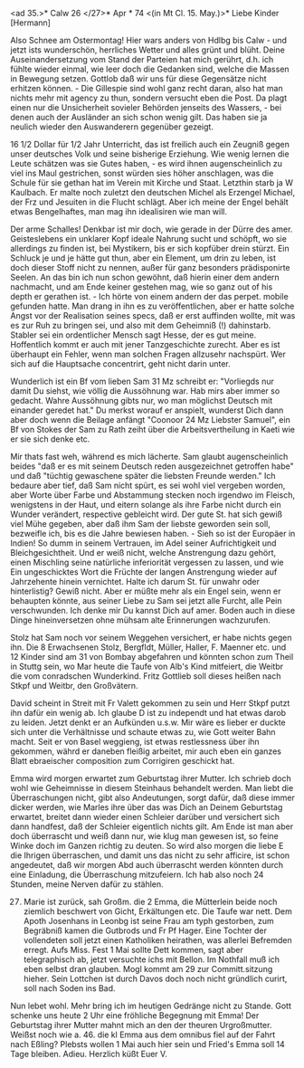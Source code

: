 <ad 35.>* Calw 26 </27>* Apr <Sonntg>* 74
 <(in Mt Cl. 15. May.)>*
Liebe Kinder [Hermann]

Also Schnee am Ostermontag! Hier wars anders von Hdlbg bis Calw - und jetzt ists wunderschön, herrliches Wetter und alles grünt und blüht. Deine Auseinandersetzung vom Stand der Parteien hat mich gerührt, d.h. ich fühlte wieder einmal, wie leer doch die Gedanken sind, welche die Massen in Bewegung setzen. Gottlob daß wir uns für diese Gegensätze nicht erhitzen können. - Die Gillespie sind wohl ganz recht daran, also hat man nichts mehr mit agency zu thun, sondern versucht eben die Post. Da plagt einen nur die Unsicherheit sovieler Behörden jenseits des Wassers, - bei denen auch der Ausländer an sich schon wenig gilt. Das haben sie ja neulich wieder den Auswanderern gegenüber gezeigt.

16 1/2 Dollar für 1/2 Jahr Unterricht, das ist freilich auch ein Zeugniß gegen unser deutsches Volk und seine bisherige Erziehung. Wie wenig lernen die Leute schätzen was sie Gutes haben, - es wird ihnen augenscheinlich zu viel ins Maul gestrichen, sonst würden sies höher anschlagen, was die Schule für sie gethan hat im Verein mit Kirche und Staat. Letzthin starb ja W Kaulbach. Er malte noch zuletzt den deutschen Michel als Erzengel Michael, der Frz und Jesuiten in die Flucht schlägt. Aber ich meine der Engel behält etwas Bengelhaftes, man mag ihn idealisiren wie man will.

Der arme Schalles! Denkbar ist mir doch, wie gerade in der Dürre des amer. Geisteslebens ein unklarer Kopf ideale Nahrung sucht und schöpft, wo sie allerdings zu finden ist, bei Mystikern, bis er sich kopfüber drein stürzt. Ein Schluck je und je hätte gut thun, aber ein Element, um drin zu leben, ist doch dieser Stoff nicht zu nennen, außer für ganz besonders prädisponirte Seelen. An das bin ich nun schon gewöhnt, daß hierin einer dem andern nachmacht, und am Ende keiner gestehen mag, wie so ganz out of his depth er gerathen ist. - Ich hörte von einem andern der das perpet. mobile gefunden hatte. Man drang in ihn es zu veröffentlichen, aber er hatte solche Angst vor der Realisation seines specs, daß er erst auffinden wollte, mit was es zur Ruh zu bringen sei, und also mit dem Geheimniß (!) dahinstarb. 
Stabler sei ein ordentlicher Mensch sagt Hesse, der es gut meine. Hoffentlich kommt er auch mit jener Tanzgeschichte zurecht. Aber es ist überhaupt ein Fehler, wenn man solchen Fragen allzusehr nachspürt. Wer sich auf die Hauptsache concentrirt, geht nicht darin unter.

Wunderlich ist ein Bf vom lieben Sam 31 Mz schreibt er: "Vorliegds nur damit Du siehst, wie völlig die Aussöhnung war. Hab mirs aber immer so gedacht. Wahre Aussöhnung gibts nur, wo man möglichst Deutsch mit einander geredet hat." Du merkst worauf er anspielt, wunderst Dich dann aber doch wenn die Beilage anfängt "Coonoor 24 Mz Liebster Samuel", ein Bf von Stokes der Sam zu Rath zeiht über die Arbeitsvertheilung in Kaeti wie er sie sich denke etc.

Mir thats fast weh, während es mich lächerte. Sam glaubt augenscheinlich beides "daß er es mit seinem Deutsch reden ausgezeichnet getroffen habe" und daß "tüchtig gewaschene später die liebsten Freunde werden." Ich bedaure aber tief, daß Sam nicht spürt, es sei wohl viel vergeben worden, aber Worte über Farbe und Abstammung stecken noch irgendwo im Fleisch, wenigstens in der Haut, und eitern solange als ihre Farbe nicht durch ein Wunder verändert, respective gebleicht wird. Der gute St. hat sich gewiß viel Mühe gegeben, aber daß ihm Sam der liebste geworden sein soll, bezweifle ich, bis es die Jahre bewiesen haben. - Sieh so ist der Europäer in Indien! So dumm in seinem Vertrauen, im Adel seiner Aufrichtigkeit und Bleichgesichtheit. Und er weiß nicht, welche Anstrengung dazu gehört, einen Mischling seine natürliche inferiorität vergessen zu lassen, und wie Ein ungeschicktes Wort die Früchte der langen Anstrengung wieder auf Jahrzehente hinein vernichtet. Halte ich darum St. für unwahr oder hinterlistig? Gewiß nicht. Aber er müßte mehr als ein Engel sein, wenn er behaupten könnte, aus seiner Liebe zu Sam sei jetzt alle Furcht, alle Pein verschwunden. Ich denke mir Du kannst Dich auf amer. Boden auch in diese Dinge hineinversetzen ohne mühsam alte Erinnerungen wachzurufen.

Stolz hat Sam noch vor seinem Weggehen versichert, er habe nichts gegen ihn. Die 8 Erwachsenen Stolz, Bergfldt, Müller, Haller, F. Maenner etc. und 12 Kinder sind am 31 von Bombay abgefahren und könnten schon zum Theil in Stuttg sein, wo Mar heute die Taufe von Alb's Kind mitfeiert, die Weitbr die vom conradschen Wunderkind. Fritz Gottlieb soll dieses heißen nach Stkpf und Weitbr, den Großvätern.

David scheint in Streit mit Fr Valett gekommen zu sein und Herr Stkpf putzt ihn dafür ein wenig ab. Ich glaube D ist zu independt und hat etwas darob zu leiden. Jetzt denkt er an Aufkünden u.s.w. Mir wäre es lieber er duckte sich unter die Verhältnisse und schaute etwas zu, wie Gott weiter Bahn macht. Seit er von Basel weggieng, ist etwas restlessness über ihn gekommen, währd er daneben fleißig arbeitet, mir auch eben ein ganzes Blatt ebraeischer composition zum Corrigiren geschickt hat.

Emma wird morgen erwartet zum Geburtstag ihrer Mutter. Ich schrieb doch wohl wie Geheimnisse in diesem Steinhaus behandelt werden. Man liebt die Überraschungen nicht, gibt also Andeutungen, sorgt dafür, daß diese immer dicker werden, wie Marles ihre über das was Dich an Deinem Geburtstag erwartet, breitet dann wieder einen Schleier darüber und versichert sich dann handfest, daß der Schleier eigentlich nichts gilt. Am Ende ist man aber doch überrascht und weiß dann nur, wie klug man gewesen ist, so feine Winke doch im Ganzen richtig zu deuten. So wird also morgen die liebe E die Ihrigen überraschen, und damit uns das nicht zu sehr afficire, ist schon angedeutet, daß wir morgen Abd auch überrascht werden könnten durch eine Einladung, die Überraschung mitzufeiern. Ich hab also noch 24 Stunden, meine Nerven dafür zu stählen.

27. Marie ist zurück, sah Großm. die 2 Emma, die Mütterlein beide noch ziemlich beschwert von Gicht, Erkältungen etc. Die Taufe war nett. Dem Apoth Josenhans in Leonbg ist seine Frau am typh gestorben, zum Begräbniß kamen die Gutbrods und Fr Pf Hager. Eine Tochter der vollendeten soll jetzt einen Katholiken heirathen, was allerlei Befremden erregt. Aufs Miss. Fest 1 Mai sollte Dett kommen, sagt aber telegraphisch ab, jetzt versuchte ichs mit Bellon. Im Nothfall muß ich eben selbst dran glauben. Mogl kommt am 29 zur Committ.sitzung hieher. Sein Lottchen ist durch Davos doch noch nicht gründlich curirt, soll nach Soden ins Bad.

Nun lebet wohl. Mehr bring ich im heutigen Gedränge nicht zu Stande. Gott schenke uns heute 2 Uhr eine fröhliche Begegnung mit Emma! Der Geburtstag ihrer Mutter mahnt mich an den der theuren Urgroßmutter. Weißst noch wie a. 46. die kl Emma aus dem omnibus fiel auf der Fahrt nach Eßling? Plebsts wollen 1 Mai auch hier sein und Fried's Emma soll 14 Tage bleiben. 
 Adieu. Herzlich küßt Euer V.
